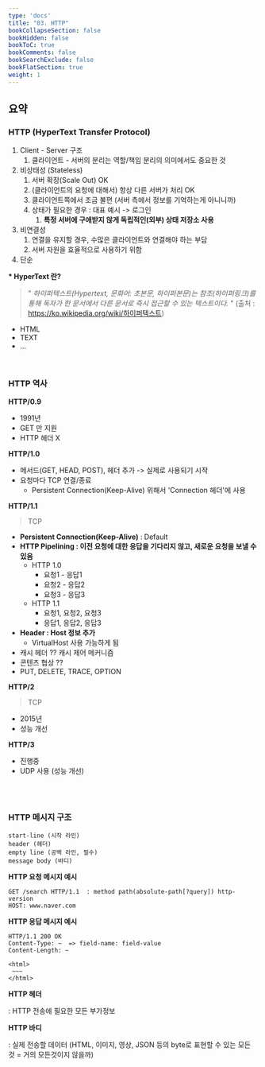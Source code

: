 ```yaml
---
type: 'docs'
title: "03. HTTP"
bookCollapseSection: false
bookHidden: false
bookToC: true
bookComments: false
bookSearchExclude: false
bookFlatSection: true
weight: 1
---
```


## 요약

### HTTP (HyperText Transfer Protocol)

1. Client - Server 구조
   1. 클라이언트 - 서버의 분리는 역할/책임 분리의 의미에서도 중요한 것
2. 비상태성 (Stateless)
   1. 서버 확장(Scale Out) OK
   2. (클라이언트의 요청에 대해서) 항상 다른 서버가 처리 OK
   3. 클라이언트쪽에서 조금 불편 (서버 측에서 정보를 기억하는게 아니니까)
   4. 상태가 필요한 경우 : 대표 예시 -> 로그인
      1. **특정 서버에 구애받지 않게 독립적인(외부) 상태 저장소 사용**
3. 비연결성
   1. 연결을 유지할 경우, 수많은 클라이언트와 연결해야 하는 부담
   2. 서버 자원을 효율적으로 사용하기 위함
4. 단순


**\* HyperText 란?**

> " *하이퍼텍스트(Hypertext, 문화어: 초본문, 하이퍼본문)는 참조(하이퍼링크)를 통해 독자가 한 문서에서 다른 문서로 즉시 접근할 수 있는 텍스트이다.* " (출처 : https://ko.wikipedia.org/wiki/하이퍼텍스트)

- HTML
- TEXT
- ...

<br>


### HTTP 역사

**HTTP/0.9**

- 1991년
- GET 만 지원
- HTTP 헤더 X


**HTTP/1.0**

- 메서드(GET, HEAD, POST), 헤더 추가 -> 실제로 사용되기 시작
- 요청마다 TCP 연결/종료
  - Persistent Connection(Keep-Alive) 위해서 'Connection 헤더'에 사용

**HTTP/1.1**
> TCP

- **Persistent Connection(Keep-Alive)** : Default
- **HTTP Pipelining : 이전 요청에 대한 응답을 기다리지 않고, 새로운 요청을 보낼 수 있음**
  - HTTP 1.0 
    - 요청1 - 응답1
    - 요청2 - 응답2
    - 요청3 - 응답3
  - HTTP 1.1
    - 요청1, 요청2, 요청3
    - 응답1, 응답2, 응답3
- **Header : Host 정보 추가**
  - VirtualHost 사용 가능하게 됨
- 캐시 헤더 ?? 캐시 제어 메커니즘 
- 콘텐츠 협상 ??
- PUT, DELETE, TRACE, OPTION

**HTTP/2**

> TCP

- 2015년
- 성능 개선

**HTTP/3**

- 진행중
- UDP 사용 (성능 개선)


<br>
<br>


### HTTP 메시지 구조

```
start-line (시작 라인)
header (헤더)
empty line (공백 라인, 필수)
message body (바디)
```

**HTTP 요청 메시지 예시**
```
GET /search HTTP/1.1  : method path(absolute-path[?query]) http-version 
HOST: www.naver.com

```

**HTTP 응답 메시지 예시**
```
HTTP/1.1 200 OK
Content-Type: ~  => field-name: field-value
Content-Length: ~ 

<html>
 ~~~
</html>
```

**HTTP 헤더**

: HTTP 전송에 필요한 모든 부가정보

**HTTP 바디**

: 실제 전송할 데이터 (HTML, 이미지, 영상, JSON 등의 byte로 표현할 수 있는 모든 것 = 거의 모든것이지 않을까)